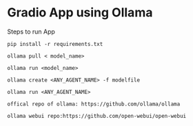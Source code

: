 # Gradio App using Ollama

Steps to run App

`pip install -r requirements.txt`

`ollama pull < model_name>`

`ollama run <model_name>`

`ollama create <ANY_AGENT_NAME> -f modelfile`

`ollama run <ANY_AGENT_NAME>`

`offical repo of ollama: https://github.com/ollama/ollama`

`ollama webui repo:https://github.com/open-webui/open-webui`